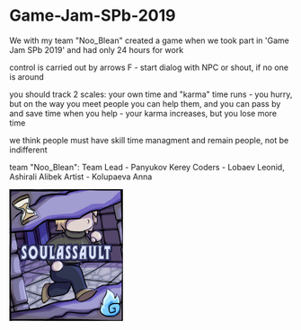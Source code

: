 # Game-Jam-SPb-2019
We with my team "Noo_Blean" created a game 
when we took part in 'Game Jam SPb 2019' and had only 24 hours for work

control is carried out by arrows
F - start dialog with NPC or shout, if no one is around

you should track 2 scales: your own time and "karma"
time runs - you hurry, but on the way you meet people
you can help them, and you can pass by and save time
when you help - your karma increases, but you lose more time

we think people must have skill time managment and remain people, not be indifferent

team "Noo_Blean":
Team Lead - Panyukov Kerey
Coders - Lobaev Leonid, Ashirali Alibek
Artist - Kolupaeva Anna

<img src="/poster.jpg" width=40% alt="Poster">
